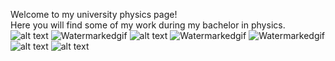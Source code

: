 

Welcome to my university physics page!<br>
Here you will find some of my work during my bachelor in physics.
![alt text](https://i.imgur.com/2N9cKJc.png)
![Watermarkedgif](https://media.giphy.com/media/mCgyKS6uHsjQsuMToX/giphy.gif)
![alt text](https://i.imgur.com/rqfDnAL.jpg)
![Watermarkedgif](https://media.giphy.com/media/Q7LUliuyyizJuQQsJy/giphy.gif)
![Watermarkedgif](https://media.giphy.com/media/ejJgjob668FogepSaI/giphy.gif)
![alt text](https://i.imgur.com/2MPZYVb.png)
![alt text](https://i.imgur.com/u4TPEOg.png)
